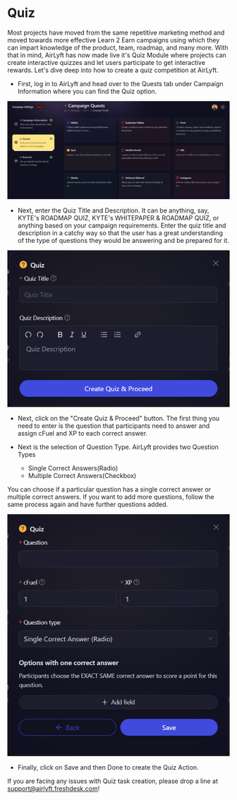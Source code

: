 # Quiz

Most projects have moved from the same repetitive marketing method and moved towards more effective Learn 2 Earn campaigns using which they can impart knowledge of the product, team, roadmap, and many more. With that in mind, AirLyft has now made live it's Quiz Module where projects can create interactive quizzes and let users participate to get interactive rewards. Let's dive deep into how to create a quiz competition at AirLyft.

- First, log in to AirLyft and head over to the Quests tab under Campaign Information where you can find the Quiz option.

![](../../images/QuizMain.png)

- Next, enter the Quiz Title and Description. It can be anything, say, KYTE's ROADMAP QUIZ, KYTE's WHITEPAPER & ROADMAP QUIZ, or anything based on your campaign requirements. Enter the quiz title and description in a catchy way so that the user has a great understanding of the type of questions they would be answering and be prepared for it. 

![](../../images/QuizBasics.png)

- Next, click on the "Create Quiz & Proceed" button. The first thing you need to enter is the question that participants need to answer and assign cFuel and XP to each correct answer. 

- Next is the selection of Question Type. AirLyft provides two Question Types 
    - Single Correct Answers(Radio)
    - Multiple Correct Answers(Checkbox)

You can choose if a particular question has a single correct answer or multiple correct answers. If you want to add more questions, follow the same process again and have further questions added.

![](../../images/QuizType.png)

- Finally, click on Save and then Done to create the Quiz Action. 

If you are facing any issues with Quiz task creation, please drop a line at [support@airlyft.freshdesk.com](mailto:support@airlyft.freshdesk.com)!